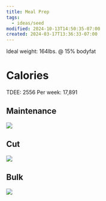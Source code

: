 ```yaml
---
title: Meal Prep
tags:
  - ideas/seed
modified: 2024-10-13T14:50:35-07:00
created: 2024-03-17T13:36:33-07:00
---
```

Ideal weight: 164lbs. @ 15% bodyfat
# Calories
TDEE: 2556
Per week: 17,891

## Maintenance

![](Screenshot%202024-03-17%20at%2014.27.38.png)

## Cut
![](Screenshot%202024-03-17%20at%2014.35.40.png)
## Bulk
![](Screenshot%202024-03-17%20at%2014.36.00.png)